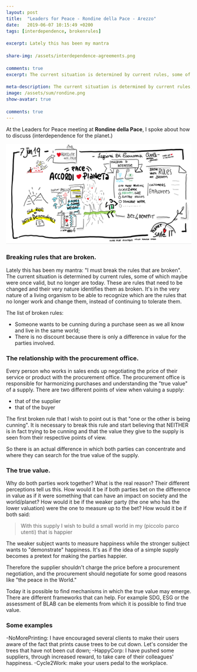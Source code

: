 ```yaml
---
layout: post
title:  "Leaders for Peace - Rondine della Pace - Arezzo"
date:   2019-06-07 10:15:49 +0200
tags: [interdependence, brokenrules]

excerpt: Lately this has been my mantra

share-img: /assets/interdependence-agreements.png

comments: true
excerpt: The current situation is determined by current rules, some of which maybe were once  valid, but no longer are today. These are rules that need to be changed and their very nature identifies them as broken. It's in the very nature of a living organism  to be able to recognize which are the rules that no longer work and change them, instead of continuing to tolerate them.

meta-description: The current situation is determined by current rules, some of which maybe were once  valid, but no longer are today. These are rules that need to be changed and their very nature identifies them as broken. It's in the very nature of a living organism  to be able to recognize which are the rules that no longer work and change them, instead of continuing to tolerate them.
image: /assets/sum/rondine.png
show-avatar: true

comments: true
---
```



At the Leaders for Peace meeting at **Rondine della Pace**, I spoke about how to discuss  (interdependence for  the planet.)

![The presentation](/assets/interdependence-agreements.png)


### Breaking rules that are broken.
Lately this has been my mantra: "I must break the rules that are broken". The current situation is determined by current rules, some of which maybe were once  valid, but no longer are today. These are rules that need to be changed and their very nature identifies them as broken. It's in the very nature of a living organism  to be able to recognize which are the rules that no longer work and change them, instead of continuing to tolerate them.

The list of broken rules:
- Someone wants to be cunning during a purchase seen as we all know and live in the same world;
- There is no discount because there is only a difference in value for the parties involved.

### The relationship with the procurement office.
Every person who works in sales ends up negotiating the price of their service or product with the procurement office. The procurement office is responsible for harmonizing purchases and understanding the "true value" of a supply. There are two different points of view when valuing a supply:
- that of the supplier
- that of the buyer


 The first broken rule that I wish to point out is that "one or the other is being cunning". It is necessary to break this rule and start believing that NEITHER   is in fact trying to be cunning and that the value they give to the supply is seen from their respective points of view.

 So there is an actual difference in which both parties can concentrate and where they can search for the true value of the supply.


### The true value.
Why do both parties work together? What is the real reason? Their different perceptions tell us this. How would it be if both parties bet on the difference in value as if it were something that can have an impact on society and the world/planet?
How would it be if the weaker party (the one who has the lower valuation) were the one to measure up to the bet? How would it be if both said:

> With this supply I wish to build a small world in my (piccolo parco utenti) that is happier

The weaker subject wants to measure happiness while the stronger subject wants to "demonstrate" happiness. It's as if the idea of a simple supply becomes a pretext for making the parties happier.

Therefore the supplier shouldn't charge the price before a procurement negotiation, and the procurement should negotiate for some good reasons like "the peace in the World."

Today it is possible to find mechanisms in which the true value may emerge. There are different frameworks that can help. For example SDG, ESG or the assessment of BLAB can be elements from which it is possible to find true value.

### Some examples
-NoMorePrinting: I have encouraged several clients to make their users aware of the fact that prints cause trees to be cut down. Let's consider the trees that have not been cut down;
-HappyCorp: I have pushed some suppliers, through increased reward, to take care of their colleagues' happiness.
-Cycle2Work: make your users pedal to the workplace.
